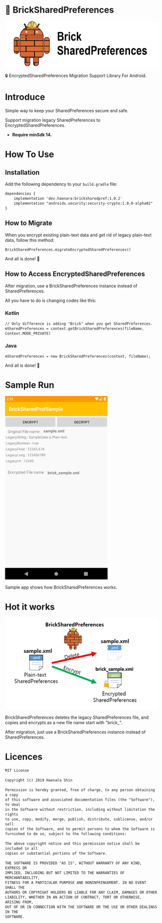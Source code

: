 🧱 BrickSharedPreferences
===================================

![BrickSharedPreferences](brick_title.png)

🔒 EncryptedSharedPreferences Migration Support Library For Android.

# Introduce

Simple way to keep your SharedPreferences secure and safe.

Support migration legacy SharedPreferences to EncryptedSharedPreferences.

- **Require minSdk 14.**

# How To Use


## Installation

Add the following dependency to your `build.gradle` file:

```
dependencies {
    implementation 'dev.haenara:bricksharedpref:1.0.2'
    implementation "androidx.security:security-crypto:1.0.0-alpha02"
}
```

## How to Migrate

When you encrypt existing plain-text data and get rid of legacy plain-text data, follow this method:
```
BrickSharedPreferences.migrateEncryptedSharedPreferences()
```
And all is done! 🎉

## How to Access EncryptedSharedPreferences

After migration, use a BrickSharedPreferences instance instead of SharedPreferences.

All you have to do is changing codes like this:  

### Kotlin

```
// Only difference is adding "Brick" when you get SharedPreferences. 
mSharedPreferences = context.getBrickSharedPreferences(fileName, Context.MODE_PRIVATE)
```

### Java

```
mSharedPreferences = new BrickSharedPreferences(context, fileName);
```
And all is done! 🎉


# Sample Run

![Sample run](brick_sample_run.gif)

Sample app shows how BrickSharedPreferences works.


# Hot it works

![How it works](how_it_works.PNG)

BrickSharedPreferences deletes the legacy SharedPreferences file, and copies and encrypts as a new file name start with  "brick_".

After migration, just use a BrickSharedPreferences instance instead of SharedPreferences.


# Licences

```
MIT License

Copyright (c) 2019 Haenala Shin

Permission is hereby granted, free of charge, to any person obtaining a copy
of this software and associated documentation files (the "Software"), to deal
in the Software without restriction, including without limitation the rights
to use, copy, modify, merge, publish, distribute, sublicense, and/or sell
copies of the Software, and to permit persons to whom the Software is
furnished to do so, subject to the following conditions:

The above copyright notice and this permission notice shall be included in all
copies or substantial portions of the Software.

THE SOFTWARE IS PROVIDED "AS IS", WITHOUT WARRANTY OF ANY KIND, EXPRESS OR
IMPLIED, INCLUDING BUT NOT LIMITED TO THE WARRANTIES OF MERCHANTABILITY,
FITNESS FOR A PARTICULAR PURPOSE AND NONINFRINGEMENT. IN NO EVENT SHALL THE
AUTHORS OR COPYRIGHT HOLDERS BE LIABLE FOR ANY CLAIM, DAMAGES OR OTHER
LIABILITY, WHETHER IN AN ACTION OF CONTRACT, TORT OR OTHERWISE, ARISING FROM,
OUT OF OR IN CONNECTION WITH THE SOFTWARE OR THE USE OR OTHER DEALINGS IN THE
SOFTWARE.

```
